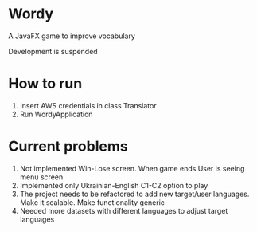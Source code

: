 # Wordy
A JavaFX game to improve vocabulary 

Development is suspended

# How to run
1. Insert AWS credentials in class Translator
2. Run WordyApplication

# Current problems
1. Not implemented Win-Lose screen. When game ends User is seeing menu screen
2. Implemented only Ukrainian-English C1-C2 option to play
3. The project needs to be refactored to add new target/user languages. Make it scalable. Make functionality generic
4. Needed more datasets with different languages to adjust target languages

